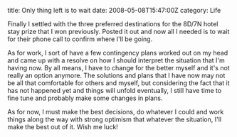 title: Only thing left is to wait
date: 2008-05-08T15:47:00Z
category: Life

Finally I settled with the three preferred destinations for the 8D/7N hotel stay prize that I won previously. Posted it out and now all I needed is to wait for their phone call to confirm where I'll be going.

As for work, I sort of have a few contingency plans worked out on my head and came up with a resolve on how I should interpret the situation that I'm having now. By all means, I have to change for the better myself and it's not really an option anymore. The solutions and plans that I have now may not be all that comfortable for others and myself, but considering the fact that it has not happened yet and things will unfold eventually, I still have time to fine tune and probably make some changes in plans.

As for now, I must make the best decisions, do whatever I could and work things along the way with strong optimism that whatever the situation, I'll make the best out of it. Wish me luck!
